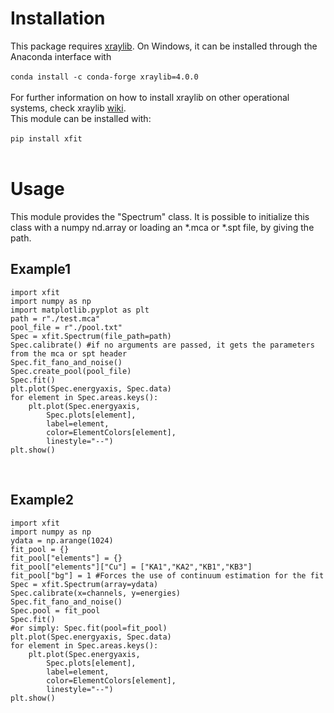 # Installation

This package requires [xraylib][xraylib]. On Windows, it can be installed through the Anaconda interface with 
<br><br>
`conda install -c conda-forge xraylib=4.0.0` 
<br><br>
For further information on how to install xraylib on other operational systems, check xraylib [wiki][xlibwiki].
<br>
This module can be installed with:
<br><br>
`pip install xfit`
<br><br>

# Usage
This module provides the "Spectrum" class. It is possible to initialize this class with a numpy nd.array or loading an *.mca or *.spt file, by giving the path. 
<br>

## Example1

```
import xfit
import numpy as np
import matplotlib.pyplot as plt
path = r"./test.mca"
pool_file = r"./pool.txt"
Spec = xfit.Spectrum(file_path=path)
Spec.calibrate() #if no arguments are passed, it gets the parameters from the mca or spt header
Spec.fit_fano_and_noise()
Spec.create_pool(pool_file)
Spec.fit()
plt.plot(Spec.energyaxis, Spec.data)
for element in Spec.areas.keys():
	plt.plot(Spec.energyaxis, 
		Spec.plots[element],
		label=element, 
		color=ElementColors[element],
		linestyle="--")
plt.show() 
```

<br>

## Example2

```
import xfit
import numpy as np
ydata = np.arange(1024)
fit_pool = {}
fit_pool["elements"] = {}
fit_pool["elements"]["Cu"] = ["KA1","KA2","KB1","KB3"]
fit_pool["bg"] = 1 #Forces the use of continuum estimation for the fit
Spec = xfit.Spectrum(array=ydata)
Spec.calibrate(x=channels, y=energies)
Spec.fit_fano_and_noise()
Spec.pool = fit_pool
Spec.fit()
#or simply: Spec.fit(pool=fit_pool)
plt.plot(Spec.energyaxis, Spec.data)
for element in Spec.areas.keys():
	plt.plot(Spec.energyaxis, 
		Spec.plots[element],
		label=element, 
		color=ElementColors[element],
		linestyle="--")
plt.show() 
```

<br>

[xraylib]: http://lvserver.ugent.be/xraylib
[xlibwiki]: https://github.com/tschoonj/xraylib/wiki/Installation-instructions
